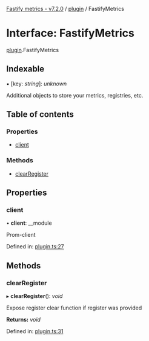 [Fastify metrics - v7.2.0](../README.md) / [plugin](../modules/plugin.md) / FastifyMetrics

# Interface: FastifyMetrics

[plugin](../modules/plugin.md).FastifyMetrics

## Indexable

▪ [key: *string*]: *unknown*

Additional objects to store your metrics, registries, etc.

## Table of contents

### Properties

- [client](plugin.fastifymetrics.md#client)

### Methods

- [clearRegister](plugin.fastifymetrics.md#clearregister)

## Properties

### client

• **client**: \_\_module

Prom-client

Defined in: [plugin.ts:27](https://github.com/SkeLLLa/fastify-metrics/blob/a847821/src/plugin.ts#L27)

## Methods

### clearRegister

▸ **clearRegister**(): *void*

Expose register clear function if register was provided

**Returns:** *void*

Defined in: [plugin.ts:31](https://github.com/SkeLLLa/fastify-metrics/blob/a847821/src/plugin.ts#L31)
